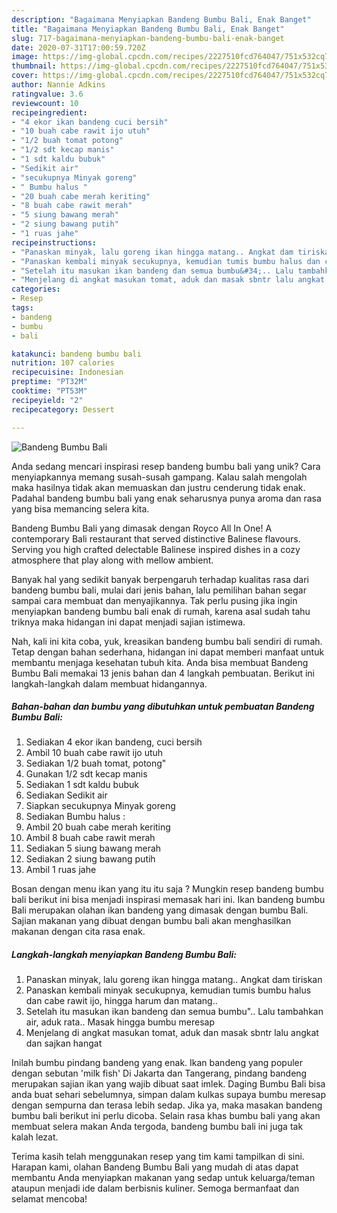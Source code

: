 ```yaml
---
description: "Bagaimana Menyiapkan Bandeng Bumbu Bali, Enak Banget"
title: "Bagaimana Menyiapkan Bandeng Bumbu Bali, Enak Banget"
slug: 717-bagaimana-menyiapkan-bandeng-bumbu-bali-enak-banget
date: 2020-07-31T17:00:59.720Z
image: https://img-global.cpcdn.com/recipes/2227510fcd764047/751x532cq70/bandeng-bumbu-bali-foto-resep-utama.jpg
thumbnail: https://img-global.cpcdn.com/recipes/2227510fcd764047/751x532cq70/bandeng-bumbu-bali-foto-resep-utama.jpg
cover: https://img-global.cpcdn.com/recipes/2227510fcd764047/751x532cq70/bandeng-bumbu-bali-foto-resep-utama.jpg
author: Nannie Adkins
ratingvalue: 3.6
reviewcount: 10
recipeingredient:
- "4 ekor ikan bandeng cuci bersih"
- "10 buah cabe rawit ijo utuh"
- "1/2 buah tomat potong"
- "1/2 sdt kecap manis"
- "1 sdt kaldu bubuk"
- "Sedikit air"
- "secukupnya Minyak goreng"
- " Bumbu halus "
- "20 buah cabe merah keriting"
- "8 buah cabe rawit merah"
- "5 siung bawang merah"
- "2 siung bawang putih"
- "1 ruas jahe"
recipeinstructions:
- "Panaskan minyak, lalu goreng ikan hingga matang.. Angkat dam tiriskan"
- "Panaskan kembali minyak secukupnya, kemudian tumis bumbu halus dan cabe rawit ijo, hingga harum dan matang.."
- "Setelah itu masukan ikan bandeng dan semua bumbu&#34;.. Lalu tambahkan air, aduk rata.. Masak hingga bumbu meresap"
- "Menjelang di angkat masukan tomat, aduk dan masak sbntr lalu angkat dan sajkan hangat"
categories:
- Resep
tags:
- bandeng
- bumbu
- bali

katakunci: bandeng bumbu bali 
nutrition: 107 calories
recipecuisine: Indonesian
preptime: "PT32M"
cooktime: "PT53M"
recipeyield: "2"
recipecategory: Dessert

---
```



![Bandeng Bumbu Bali](https://img-global.cpcdn.com/recipes/2227510fcd764047/751x532cq70/bandeng-bumbu-bali-foto-resep-utama.jpg)

Anda sedang mencari inspirasi resep bandeng bumbu bali yang unik? Cara menyiapkannya memang susah-susah gampang. Kalau salah mengolah maka hasilnya tidak akan memuaskan dan justru cenderung tidak enak. Padahal bandeng bumbu bali yang enak seharusnya punya aroma dan rasa yang bisa memancing selera kita.

Bandeng Bumbu Bali yang dimasak dengan Royco All In One! A contemporary Bali restaurant that served distinctive Balinese flavours. Serving you high crafted delectable Balinese inspired dishes in a cozy atmosphere that play along with mellow ambient.

Banyak hal yang sedikit banyak berpengaruh terhadap kualitas rasa dari bandeng bumbu bali, mulai dari jenis bahan, lalu pemilihan bahan segar sampai cara membuat dan menyajikannya. Tak perlu pusing jika ingin menyiapkan bandeng bumbu bali enak di rumah, karena asal sudah tahu triknya maka hidangan ini dapat menjadi sajian istimewa.


Nah, kali ini kita coba, yuk, kreasikan bandeng bumbu bali sendiri di rumah. Tetap dengan bahan sederhana, hidangan ini dapat memberi manfaat untuk membantu menjaga kesehatan tubuh kita. Anda bisa membuat Bandeng Bumbu Bali memakai 13 jenis bahan dan 4 langkah pembuatan. Berikut ini langkah-langkah dalam membuat hidangannya.

<!--inarticleads1-->

##### Bahan-bahan dan bumbu yang dibutuhkan untuk pembuatan Bandeng Bumbu Bali:

1. Sediakan 4 ekor ikan bandeng, cuci bersih
1. Ambil 10 buah cabe rawit ijo utuh
1. Sediakan 1/2 buah tomat, potong&#34;
1. Gunakan 1/2 sdt kecap manis
1. Sediakan 1 sdt kaldu bubuk
1. Sediakan Sedikit air
1. Siapkan secukupnya Minyak goreng
1. Sediakan  Bumbu halus :
1. Ambil 20 buah cabe merah keriting
1. Ambil 8 buah cabe rawit merah
1. Sediakan 5 siung bawang merah
1. Sediakan 2 siung bawang putih
1. Ambil 1 ruas jahe


Bosan dengan menu ikan yang itu itu saja ? Mungkin resep bandeng bumbu bali berikut ini bisa menjadi inspirasi memasak hari ini. Ikan bandeng bumbu Bali merupakan olahan ikan bandeng yang dimasak dengan bumbu Bali. Sajian makanan yang dibuat dengan bumbu bali akan menghasilkan makanan dengan cita rasa enak. 

<!--inarticleads2-->

##### Langkah-langkah menyiapkan Bandeng Bumbu Bali:

1. Panaskan minyak, lalu goreng ikan hingga matang.. Angkat dam tiriskan
1. Panaskan kembali minyak secukupnya, kemudian tumis bumbu halus dan cabe rawit ijo, hingga harum dan matang..
1. Setelah itu masukan ikan bandeng dan semua bumbu&#34;.. Lalu tambahkan air, aduk rata.. Masak hingga bumbu meresap
1. Menjelang di angkat masukan tomat, aduk dan masak sbntr lalu angkat dan sajkan hangat


Inilah bumbu pindang bandeng yang enak. Ikan bandeng yang populer dengan sebutan &#39;milk fish&#39; Di Jakarta dan Tangerang, pindang bandeng merupakan sajian ikan yang wajib dibuat saat imlek. Daging Bumbu Bali bisa anda buat sehari sebelumnya, simpan dalam kulkas supaya bumbu meresap dengan sempurna dan terasa lebih sedap. Jika ya, maka masakan bandeng bumbu bali berikut ini perlu dicoba. Selain rasa khas bumbu bali yang akan membuat selera makan Anda tergoda, bandeng bumbu bali ini juga tak kalah lezat. 

Terima kasih telah menggunakan resep yang tim kami tampilkan di sini. Harapan kami, olahan Bandeng Bumbu Bali yang mudah di atas dapat membantu Anda menyiapkan makanan yang sedap untuk keluarga/teman ataupun menjadi ide dalam berbisnis kuliner. Semoga bermanfaat dan selamat mencoba!

